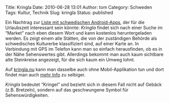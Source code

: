 Title: Kringla
Date: 2010-06-28 13:01
Author: tom
Category: Schweden
Tags: Kultur, Technik
Slug: kringla
Status: published

Ein Nachtrag zur [Liste mit schwedischen
Android-Apps](http://www.fiket.de/2010/03/02/schwedische-android-apps/),
der für die Urlaubszeit interessant sein könnte: *Kringla* findet sich
nach einer Suche im “Market” nach eben diesem Wort und kann kostenlos
heruntergeladen werden. Es zeigt einem alle Stätten, die von der
zuständigen Behörde als schwedisches Kulturerbe klassifiziert sind, auf
einer Karte an. In Verbindung mit GPS im Telefon kann man so einfach
herausfinden, ob es in der Nähe Sehenswertes gibt. Allerdings bekommt
man auch kaum sichtbare alte Steinkreise angezeigt, für die sich kaum
ein Umweg lohnt.

Auf [kringla.nu](http://www.kringla.nu/kringla/) kann man dasselbe auch
ohne Mobil-Applikation tun und dort findet man auch [mehr
Info](http://www.kringla.info/kringla-i-mobilen/) zu selbiger.

*Kringla* bedeutet “Kringel” und bezieht sich in diesem Fall nicht auf
Gebäck (z.B. Bretzeln), sondern auf das geschwungene Symbol für
Sehenswürdigkeiten.

